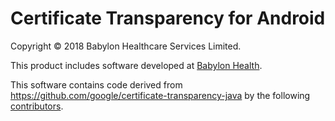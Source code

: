 # Certificate Transparency for Android

Copyright &copy; 2018 Babylon Healthcare Services Limited.

This product includes software developed at [Babylon Health](http://www.babylonhealth.com/).

This software contains code derived from https://github.com/google/certificate-transparency-java
by the following [contributors](https://github.com/google/certificate-transparency-java/blob/8ca5e5230ffeb8fa0b11cb2a7d29bdb6946497e0/CONTRIBUTORS).
